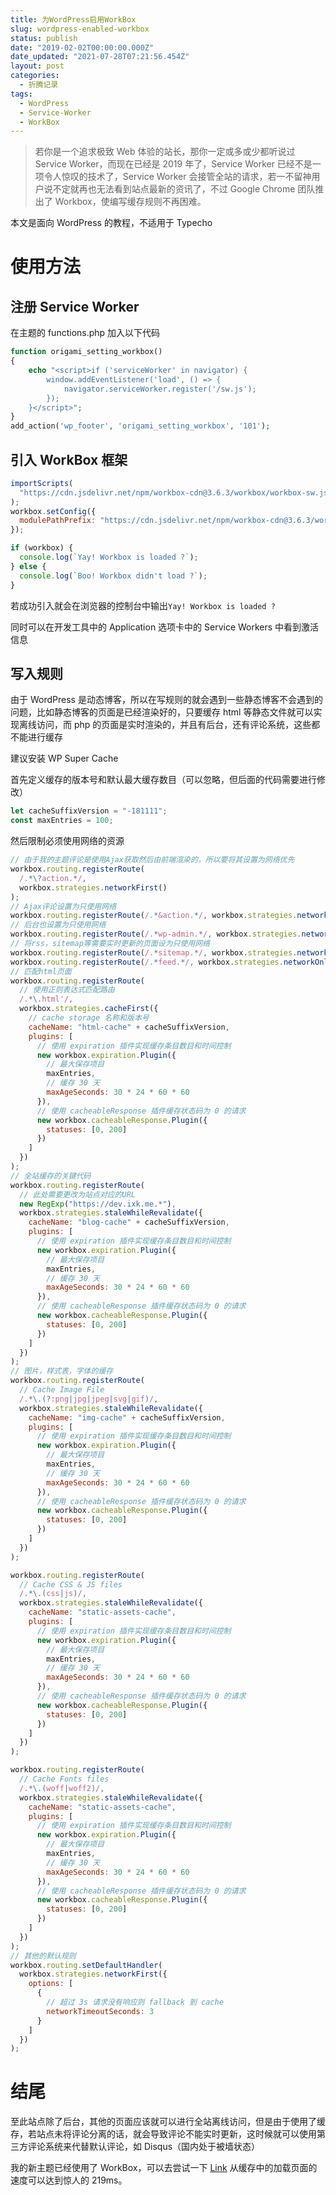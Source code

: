 ```yaml
---
title: 为WordPress启用WorkBox
slug: wordpress-enabled-workbox
status: publish
date: "2019-02-02T00:00:00.000Z"
date_updated: "2021-07-28T07:21:56.454Z"
layout: post
categories:
  - 折腾记录
tags:
  - WordPress
  - Service-Worker
  - WorkBox
---
```


> 若你是一个追求极致 Web 体验的站长，那你一定或多或少都听说过 Service Worker，而现在已经是 2019 年了，Service Worker 已经不是一项令人惊叹的技术了，Service Worker 会接管全站的请求，若一不留神用户说不定就再也无法看到站点最新的资讯了，不过 Google Chrome 团队推出了 Workbox，使编写缓存规则不再困难。

本文是面向 WordPress 的教程，不适用于 Typecho

# 使用方法

## 注册 Service Worker

在主题的 functions.php 加入以下代码

```php
function origami_setting_workbox()
{
    echo "<script>if ('serviceWorker' in navigator) {
        window.addEventListener('load', () => {
            navigator.serviceWorker.register('/sw.js');
        });
    }</script>";
}
add_action('wp_footer', 'origami_setting_workbox', '101');
```

## 引入 WorkBox 框架

```javascript
importScripts(
  "https://cdn.jsdelivr.net/npm/workbox-cdn@3.6.3/workbox/workbox-sw.js"
);
workbox.setConfig({
  modulePathPrefix: "https://cdn.jsdelivr.net/npm/workbox-cdn@3.6.3/workbox/"
});

if (workbox) {
  console.log(`Yay! Workbox is loaded ?`);
} else {
  console.log(`Boo! Workbox didn't load ?`);
}
```

若成功引入就会在浏览器的控制台中输出`Yay! Workbox is loaded ?`

同时可以在开发工具中的 Application 选项卡中的 Service Workers 中看到激活信息

## 写入规则

由于 WordPress 是动态博客，所以在写规则的就会遇到一些静态博客不会遇到的问题，比如静态博客的页面是已经渲染好的，只要缓存 html 等静态文件就可以实现离线访问，而 php 的页面是实时渲染的，并且有后台，还有评论系统，这些都不能进行缓存

建议安装 WP Super Cache

首先定义缓存的版本号和默认最大缓存数目（可以忽略，但后面的代码需要进行修改）

```javascript
let cacheSuffixVersion = "-181111";
const maxEntries = 100;
```

然后限制必须使用网络的资源

```javascript
// 由于我的主题评论是使用Ajax获取然后由前端渲染的，所以要将其设置为网络优先
workbox.routing.registerRoute(
  /.*\?action.*/,
  workbox.strategies.networkFirst()
);
// Ajax评论设置为只使用网络
workbox.routing.registerRoute(/.*&action.*/, workbox.strategies.networkOnly());
// 后台也设置为只使用网络
workbox.routing.registerRoute(/.*wp-admin.*/, workbox.strategies.networkOnly());
// 将rss，sitemap等需要实时更新的页面设为只使用网络
workbox.routing.registerRoute(/.*sitemap.*/, workbox.strategies.networkOnly());
workbox.routing.registerRoute(/.*feed.*/, workbox.strategies.networkOnly());
// 匹配html页面
workbox.routing.registerRoute(
  // 使用正则表达式匹配路由
  /.*\.html'/,
  workbox.strategies.cacheFirst({
    // cache storage 名称和版本号
    cacheName: "html-cache" + cacheSuffixVersion,
    plugins: [
      // 使用 expiration 插件实现缓存条目数目和时间控制
      new workbox.expiration.Plugin({
        // 最大保存项目
        maxEntries,
        // 缓存 30 天
        maxAgeSeconds: 30 * 24 * 60 * 60
      }),
      // 使用 cacheableResponse 插件缓存状态码为 0 的请求
      new workbox.cacheableResponse.Plugin({
        statuses: [0, 200]
      })
    ]
  })
);
// 全站缓存的关键代码
workbox.routing.registerRoute(
  // 此处需要更改为站点对应的URL
  new RegExp("https://dev.ixk.me.*"),
  workbox.strategies.staleWhileRevalidate({
    cacheName: "blog-cache" + cacheSuffixVersion,
    plugins: [
      // 使用 expiration 插件实现缓存条目数目和时间控制
      new workbox.expiration.Plugin({
        // 最大保存项目
        maxEntries,
        // 缓存 30 天
        maxAgeSeconds: 30 * 24 * 60 * 60
      }),
      // 使用 cacheableResponse 插件缓存状态码为 0 的请求
      new workbox.cacheableResponse.Plugin({
        statuses: [0, 200]
      })
    ]
  })
);
// 图片，样式表，字体的缓存
workbox.routing.registerRoute(
  // Cache Image File
  /.*\.(?:png|jpg|jpeg|svg|gif)/,
  workbox.strategies.staleWhileRevalidate({
    cacheName: "img-cache" + cacheSuffixVersion,
    plugins: [
      // 使用 expiration 插件实现缓存条目数目和时间控制
      new workbox.expiration.Plugin({
        // 最大保存项目
        maxEntries,
        // 缓存 30 天
        maxAgeSeconds: 30 * 24 * 60 * 60
      }),
      // 使用 cacheableResponse 插件缓存状态码为 0 的请求
      new workbox.cacheableResponse.Plugin({
        statuses: [0, 200]
      })
    ]
  })
);

workbox.routing.registerRoute(
  // Cache CSS & JS files
  /.*\.(css|js)/,
  workbox.strategies.staleWhileRevalidate({
    cacheName: "static-assets-cache",
    plugins: [
      // 使用 expiration 插件实现缓存条目数目和时间控制
      new workbox.expiration.Plugin({
        // 最大保存项目
        maxEntries,
        // 缓存 30 天
        maxAgeSeconds: 30 * 24 * 60 * 60
      }),
      // 使用 cacheableResponse 插件缓存状态码为 0 的请求
      new workbox.cacheableResponse.Plugin({
        statuses: [0, 200]
      })
    ]
  })
);

workbox.routing.registerRoute(
  // Cache Fonts files
  /.*\.(woff|woff2)/,
  workbox.strategies.staleWhileRevalidate({
    cacheName: "static-assets-cache",
    plugins: [
      // 使用 expiration 插件实现缓存条目数目和时间控制
      new workbox.expiration.Plugin({
        // 最大保存项目
        maxEntries,
        // 缓存 30 天
        maxAgeSeconds: 30 * 24 * 60 * 60
      }),
      // 使用 cacheableResponse 插件缓存状态码为 0 的请求
      new workbox.cacheableResponse.Plugin({
        statuses: [0, 200]
      })
    ]
  })
);
// 其他的默认规则
workbox.routing.setDefaultHandler(
  workbox.strategies.networkFirst({
    options: [
      {
        // 超过 3s 请求没有响应则 fallback 到 cache
        networkTimeoutSeconds: 3
      }
    ]
  })
);
```

# 结尾

至此站点除了后台，其他的页面应该就可以进行全站离线访问，但是由于使用了缓存，若站点未将评论分离的话，就会导致评论不能实时更新，这时候就可以使用第三方评论系统来代替默认评论，如 Disqus（国内处于被墙状态）

我的新主题已经使用了 WorkBox，可以去尝试一下 [Link](https://dev.ixk.me/) 从缓存中的加载页面的速度可以达到惊人的 219ms。
